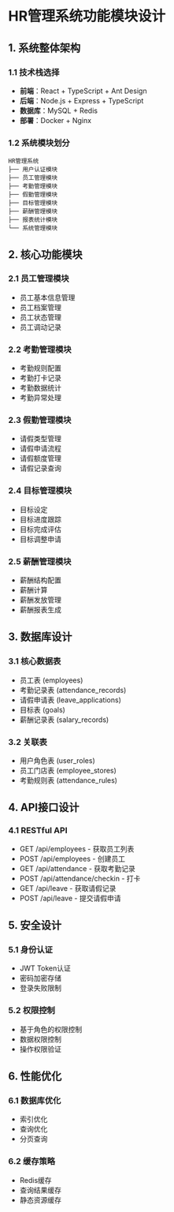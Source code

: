 # HR管理系统功能模块设计

## 1. 系统整体架构

### 1.1 技术栈选择
- **前端**：React + TypeScript + Ant Design
- **后端**：Node.js + Express + TypeScript
- **数据库**：MySQL + Redis
- **部署**：Docker + Nginx

### 1.2 系统模块划分
```
HR管理系统
├── 用户认证模块
├── 员工管理模块
├── 考勤管理模块
├── 假勤管理模块
├── 目标管理模块
├── 薪酬管理模块
├── 报表统计模块
└── 系统管理模块
```

## 2. 核心功能模块

### 2.1 员工管理模块
- 员工基本信息管理
- 员工档案管理
- 员工状态管理
- 员工调动记录

### 2.2 考勤管理模块
- 考勤规则配置
- 考勤打卡记录
- 考勤数据统计
- 考勤异常处理

### 2.3 假勤管理模块
- 请假类型管理
- 请假申请流程
- 请假额度管理
- 请假记录查询

### 2.4 目标管理模块
- 目标设定
- 目标进度跟踪
- 目标完成评估
- 目标调整申请

### 2.5 薪酬管理模块
- 薪酬结构配置
- 薪酬计算
- 薪酬发放管理
- 薪酬报表生成

## 3. 数据库设计

### 3.1 核心数据表
- 员工表 (employees)
- 考勤记录表 (attendance_records)
- 请假申请表 (leave_applications)
- 目标表 (goals)
- 薪酬记录表 (salary_records)

### 3.2 关联表
- 用户角色表 (user_roles)
- 员工门店表 (employee_stores)
- 考勤规则表 (attendance_rules)

## 4. API接口设计

### 4.1 RESTful API
- GET /api/employees - 获取员工列表
- POST /api/employees - 创建员工
- GET /api/attendance - 获取考勤记录
- POST /api/attendance/checkin - 打卡
- GET /api/leave - 获取请假记录
- POST /api/leave - 提交请假申请

## 5. 安全设计

### 5.1 身份认证
- JWT Token认证
- 密码加密存储
- 登录失败限制

### 5.2 权限控制
- 基于角色的权限控制
- 数据权限控制
- 操作权限验证

## 6. 性能优化

### 6.1 数据库优化
- 索引优化
- 查询优化
- 分页查询

### 6.2 缓存策略
- Redis缓存
- 查询结果缓存
- 静态资源缓存
